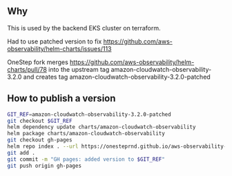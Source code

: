 ## Why

This is used by the backend EKS cluster on terraform.

Had to use patched version to fix https://github.com/aws-observability/helm-charts/issues/113

OneStep fork merges https://github.com/aws-observability/helm-charts/pull/78 into the upstream tag amazon-cloudwatch-observability-3.2.0 and creates tag amazon-cloudwatch-observability-3.2.0-patched

## How to publish a version

```bash
GIT_REF=amazon-cloudwatch-observability-3.2.0-patched
git checkout $GIT_REF
helm dependency update charts/amazon-cloudwatch-observability
helm package charts/amazon-cloudwatch-observability
git checkout gh-pages
helm repo index . --url https://onesteprnd.github.io/aws-observability-helm-charts
git add .
git commit -m "GH pages: added version to $GIT_REF"
git push origin gh-pages
```